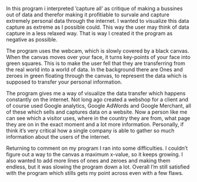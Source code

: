 In this program i interpreted ’capture all’ as critique of making a bussines out of data and therefor making it profitiable to survale and capture extremely personal data through the internet. I wanted to visualize this data capture as extreme as I possible could. This way the user may think of data capture in a less relaxed way. That is way I created it the program as negative as possible. 

The program uses the webcam, which is slowly covered by a black canvas. When the canvas moves over your face, it turns key-points of your face into green squares. This is to make the user fell that they are transferring from the real world into a world of data. In the background there are Ones and zeroes in green floating through the canvas, to represent the data which is supposed to transfer your personal information. 

The program gives me a way of visualize the data transfer which happens constantly on the internet. Not long ago created a webshop for a client and of course used Google analytics, Google AdWords and Google Merchant, all of these which sells and captures data on a website. Now a person like me can see which a visitor uses, where in the country they are from, what page they are on in the exact moment and a lot more information. Personally, if think it’s very critical how a single company is able to gather so much information about the users of the internet. 

Returning to comment on my program I ran into some difficulties. I couldn’t figure out a way to the canvas a maximum x-value, so it keeps growing. I also wanted to add more lines of ones and zeroes and making them endless, but it was slowing the program down a lot. Overall I’m still satisfied with the program which stills gets my point across even with a few flaws. 


